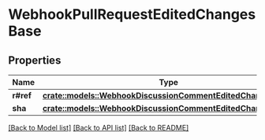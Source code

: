# WebhookPullRequestEditedChangesBase

## Properties

Name | Type | Description | Notes
------------ | ------------- | ------------- | -------------
**r#ref** | [**crate::models::WebhookDiscussionCommentEditedChangesBody**](webhook_discussion_comment_edited_changes_body.md) |  | 
**sha** | [**crate::models::WebhookDiscussionCommentEditedChangesBody**](webhook_discussion_comment_edited_changes_body.md) |  | 

[[Back to Model list]](../README.md#documentation-for-models) [[Back to API list]](../README.md#documentation-for-api-endpoints) [[Back to README]](../README.md)



